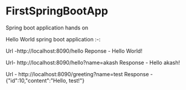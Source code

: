 # FirstSpringBootApp
Spring boot application hands on

Hello World spring boot application :-:

Url -http://localhost:8090/hello
Reponse - Hello World!

Url- http://localhost:8090/hello?name=akash
Response - Hello akash!

Url - http://localhost:8090/greeting?name=test
Response - {"id":10,"content":"Hello, test!"}



